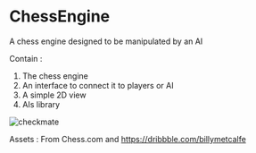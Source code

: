 # ChessEngine
A chess engine designed to be manipulated by an AI

Contain :
1. The chess engine
2. An interface to connect it to players or AI
3. A simple 2D view
4. AIs library 

![checkmate](https://user-images.githubusercontent.com/9294021/221268062-58edb283-129f-4219-bdeb-17bef144a985.PNG)

Assets :
From Chess.com and https://dribbble.com/billymetcalfe
